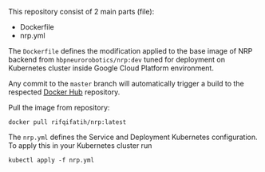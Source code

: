 This repository consist of 2 main parts (file):
- Dockerfile
- nrp.yml

The `Dockerfile` defines the modification applied to the base image of NRP backend from `hbpneurorobotics/nrp:dev` tuned for deployment on Kubernetes cluster inside Google Cloud Platform environment.

Any commit to the `master` branch will automatically trigger a build to the respected [Docker Hub](https://hub.docker.com/repository/docker/rifqifatih/nrp) repository.

Pull the image from repository:
```
docker pull rifqifatih/nrp:latest
```

The `nrp.yml` defines the Service and Deployment Kubernetes configuration. To apply this in your Kubernetes cluster run
```
kubectl apply -f nrp.yml
```